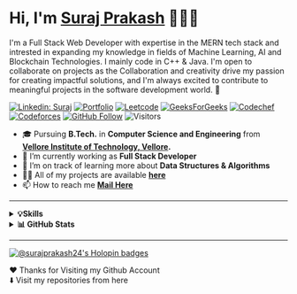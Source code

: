 <h1> Hi, I'm <a href='https://surajprakash-portfolio.onrender.com/' target='_blank'>Suraj Prakash</a> 👨🏻‍💻 &nbsp;</h1>

I'm a Full Stack Web Developer with expertise in the MERN tech stack and intrested in expanding my knowledge in fields of Machine Learning, AI and Blockchain Technologies. I mainly code in C++ & Java. I'm open to collaborate on projects as the Collaboration and creativity drive my passion for creating impactful solutions, and I'm always excited to contribute to meaningful projects in the software development world. 🚀

[![Linkedin: Suraj](https://img.shields.io/badge/-SurajPrakash24-blue?style=badge&logo=Linkedin&logoColor=white&link=https://www.linkedin.com/in/surajprakash24/)](https://www.linkedin.com/in/surajprakash24/)
[![Portfolio](https://img.shields.io/badge/Portfolio-FFFFFF?style=badge&logo=About.me&logoColor=black)](https://surajprakash-portfolio.onrender.com/)
[![Leetcode](https://img.shields.io/badge/-LeetCode-FFA116?style=badge&logo=LeetCode&logoColor=black)](https://leetcode.com/SurajPrakash24/)
[![GeeksForGeeks](https://img.shields.io/badge/GeeksforGeeks-298D46?style=badge&logo=geeksforgeeks&logoColor=white)](https://auth.geeksforgeeks.org/user/surajprakash2020)
[![Codechef](https://img.shields.io/badge/-CodeChef-5B4638?style=badge&logo=CodeChef&logoColor=white)](https://www.codechef.com/users/surajprakash24)
[![Codeforces](https://img.shields.io/badge/-Codeforces-FFFFFF?style=badge&logo=Codeforces)](https://codeforces.com/profile/surajprakash24)
[![GitHub Follow](https://img.shields.io/github/followers/SurajPrakash24?label=Follow&style=social)](https://github.com/SurajPrakash24)
![Visitors](https://komarev.com/ghpvc/?username=your-github-SurajPrakash24&color=blue&style=badge&label=Visitors)

- 🎓 Pursuing **B.Tech.** in **Computer Science and Engineering** from **[Vellore Institute of Technology, Vellore](https://vit.ac.in/).**
- 🔭 I’m currently working as **Full Stack Developer**
- 🌱 I’m on track of learning more about **Data Structures & Algorithms**
- 👨‍💻 All of my projects are available **[here](https://github.com/SurajPrakash24)**
- 📫 How to reach me **[Mail Here](mailto:surajprakashhh04@gmail.com)**

<hr/>

<details>
  <summary><b>💡Skills</b></summary>
  <br>
  
  ### 👨‍💻 **Programming Languages**

  ![C++](https://img.shields.io/badge/C%2B%2B-00599C?style=badge&logo=c%2B%2B&logoColor=white)
  ![Java](https://img.shields.io/badge/Java-F0931C?style=badge&logo=java&logoColor=F7DF1E)
  ![C/C++](https://img.shields.io/badge/C-00599C?style=badge&logo=c&logoColor=white)
  ![Python](https://img.shields.io/badge/Python-FFD43B?style=badge&logo=python&logoColor=blue)
  ![JavaScript](https://img.shields.io/badge/JavaScript-323330?style=badge&logo=javascript&logoColor=F7DF1E)
  
  ### 🚀 **Technologies/Frameworks**
  
  ![React.js](https://img.shields.io/badge/React.js-20232A?style=badge&logo=react&logoColor=61DAFB)
  ![Node.js](https://img.shields.io/badge/Node.js-339933?style=badge&logo=nodedotjs&logoColor=white)
  ![ExpressJS](https://img.shields.io/badge/Express.js-000000?style=badge&logo=express&logoColor=white)
  ![MongoDB](https://img.shields.io/badge/MongoDB-4EA94B?style=badge&logo=mongodb&logoColor=white)
  ![Bootstrap](https://img.shields.io/badge/Bootstrap-563D7C?style=badge&logo=bootstrap&logoColor=white)
  ![MaterialUI](https://img.shields.io/badge/Material%20UI-007FFF?style=badge&logo=mui&logoColor=white)
  ![JWT](https://img.shields.io/badge/JWT-000000?style=badge&logo=JSON+Web+Tokens&logoColor=white)
  
  ### 🛠️ **Developer Tools**
  
  ![Git](https://img.shields.io/badge/GIT-E44C30?style=badge&logo=git&logoColor=white)
  ![GitHub](https://img.shields.io/badge/GitHub-100000?style=badge&logo=github&logoColor=white)
  ![Postman](https://img.shields.io/badge/Postman-FF6C37?style=badge&logo=Postman&logoColor=white)
  ![Visual Studio Code](https://img.shields.io/badge/-Visual%20Studio%20Code-05122A?style=flat&logo=visual-studio-code&logoColor=007ACC)
  ![Anaconda](https://img.shields.io/badge/conda-342B029.svg?&style=badge&logo=anaconda&logoColor=white)

 ### 👁️‍🗨️ **Other Tools**
 
  ![Figma](https://img.shields.io/badge/-figma-%23F24E1E.svg?style=flat&logo=figma&logoColor=white)
  ![Adobe XD](https://img.shields.io/badge/-Adobe%20XD-05122A?style=flat&logo=adobe-xd)
  ![Photoshop](https://img.shields.io/badge/-Photoshop-05122A?style=flat&logo=adobe-photoshop)
  
  ### 🌐 **Platforms**
  
  ![Linux](https://img.shields.io/badge/Linux-FCC624?style=badge&logo=linux&logoColor=black)
  ![Web](https://img.shields.io/badge/Web-4285F4?style=badge&logo=Google-chrome&logoColor=white)
  ![Windows](https://img.shields.io/badge/Windows-0078D6?style=badge&logo=windows&logoColor=white)
  
</details>
<details>
  <summary><b>📊 GitHub Stats</b></summary>
  <br>
  
  [![GitHub Streak](https://github-readme-streak-stats.herokuapp.com?user=SurajPrakash24&theme=github-dark&hide_border=true&date_format=M%20j%5B%2C%20Y%5D)](https://git.io/streak-stats)
</details>

<hr/>

[![@surajprakash24's Holopin badges](https://holopin.me/surajprakash24)](https://holopin.io/@surajprakash24)

❤️ Thanks for Visiting my Github Account
<br>
⬇️ Visit my repositories from here
